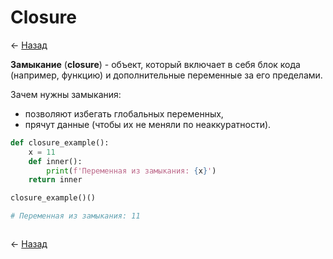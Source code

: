 # Closure

← [Назад][back]

**Замыкание** (**closure**) - объект, который включает в себя блок кода (например, функцию) и дополнительные переменные
за его пределами.

Зачем нужны замыкания:

- позволяют избегать глобальных переменных,
- прячут данные (чтобы их не меняли по неаккуратности).

```python
def closure_example():
    x = 11
    def inner():
        print(f'Переменная из замыкания: {x}')
    return inner

closure_example()()

# Переменная из замыкания: 11
```

```python

```

← [Назад][back]

[back]: <> "Назад к оглавлению"
